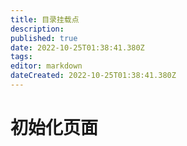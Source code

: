 ```yaml
---
title: 目录挂载点
description: 
published: true
date: 2022-10-25T01:38:41.380Z
tags: 
editor: markdown
dateCreated: 2022-10-25T01:38:41.380Z
---
```


# 初始化页面